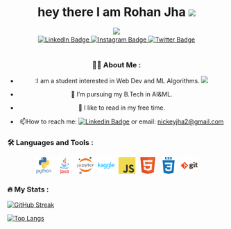 
<div id="header" align="center">
<h1>
  hey there I am Rohan Jha
  <img src="https://media.giphy.com/media/hvRJCLFzcasrR4ia7z/giphy.gif" width="30px"/>
</h1>
  <img src="https://media.giphy.com/media/RbDKaczqWovIugyJmW/giphy.gif" width="300"/>
  <div id="badges">
  <a href="https://www.linkedin.com/in/rohan-jha-476296213">
    <img src="https://img.shields.io/badge/LinkedIn-blue?style=for-the-badge&logo=linkedin&logoColor=white" alt="LinkedIn Badge"/>
  </a>
  <a href="instagram.com/rohanjha03">
    <img src="https://img.shields.io/badge/Instagram-E4405F?style=for-the-badge&logo=instagram&logoColor=white" alt="Instagram Badge"/>
  </a>
  <a href="https://twitter.com/at_the_rate03?t=dDzt0CkHdrsvviw5n3EAVA&s=09">
    <img src="https://img.shields.io/badge/Twitter-blue?style=for-the-badge&logo=twitter&logoColor=white" alt="Twitter Badge"/>
  </a>
</div>
<img src="https://komarev.com/ghpvc/?username=geekofshire&style=flat-square&color=blue" alt=""/>

  
 
  ### :man_technologist: About Me :
  - :I am a student interested in Web Dev and ML Algorithms. <img src="https://media.giphy.com/media/WUlplcMpOCEmTGBtBW/giphy.gif" width="30"> 
  - :telescope: I’m pursuing my B.Tech in AI&ML.
  

  - :seedling: I like to read in my free time.

 - :mailbox:How to reach me: [![Linkedin Badge](https://img.shields.io/badge/-Rohan-blue?style=flat&logo=Linkedin&logoColor=white)](https://www.linkedin.com/in/rohan-jha-476296213) or email: nickeyjha2@gmail.com



</div>


### :hammer_and_wrench: Languages and Tools :
  <div align='center'>
     <img src="https://github.com/devicons/devicon/blob/master/icons/python/python-original-wordmark.svg" title="Python" alt="Python" width="40" height="40"/>&nbsp;
      <img src="https://github.com/devicons/devicon/blob/master/icons/java/java-original-wordmark.svg" title="Java" alt="Java" width="40" height="40"/>&nbsp;
      <img src="https://github.com/devicons/devicon/blob/master/icons/jupyter/jupyter-original-wordmark.svg" title="Jupyter" alt="Jupyter" width="40" height="40"/>&nbsp;
    <img src="https://github.com/devicons/devicon/blob/master/icons/kaggle/kaggle-original-wordmark.svg" title="Kaggle" alt="Kaggle" width="40" height="40"/>&nbsp;
    <img src="https://github.com/devicons/devicon/blob/master/icons/javascript/javascript-original.svg" title="JavaScript" alt="JavaScript" width="40" height="40"/>&nbsp;
      <img src="https://github.com/devicons/devicon/blob/master/icons/html5/html5-original.svg" title="HTML5" alt="HTML" width="40" height="40"/>&nbsp;
      <img src="https://github.com/devicons/devicon/blob/master/icons/css3/css3-plain-wordmark.svg"  title="CSS3" alt="CSS" width="40" height="40"/>&nbsp;
      <img src="https://github.com/devicons/devicon/blob/master/icons/git/git-original-wordmark.svg" title="Git" **alt="Git" width="40" height="40"/>
    
  
  </div>

### :fire: My Stats :
[![GitHub Streak](http://github-readme-streak-stats.herokuapp.com?user=geekofshire&theme=dark&background=000000)](https://git.io/streak-stats)

[![Top Langs](https://github-readme-stats.vercel.app/api/top-langs/?username=geekofshire&layout=compact&theme=vision-friendly-dark)](https://github.com/anuraghazra/github-readme-stats)

<!--
**geekofshire/geekofshire** is a ✨ _special_ ✨ repository because its `README.md` (this file) appears on your GitHub profile.

Here are some ideas to get you started:

- 🔭 I’m currently working on ...
- 🌱 I’m currently learning ...
- 👯 I’m looking to collaborate on ...
- 🤔 I’m looking for help with ...
- 💬 Ask me about ...
- 📫 How to reach me: ...
- 😄 Pronouns: ...
- ⚡ Fun fact: ...
-->
